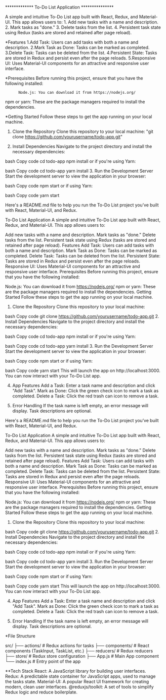 ************* To-Do List Application ***************

A simple and intuitive To-Do List app built with React, Redux, and Material-UI. This app allows users to:
                   1. Add new tasks with a name and description.
                   2. Mark tasks as "done."
                   3. Delete tasks from the list.
                   4. Persistent task state using Redux (tasks are stored and retained after page reload).     
                   
*Features
      1.Add Task: Users can add tasks with both a name and description.
      2.Mark Task as Done: Tasks can be marked as completed.
      3.Delete Task: Tasks can be deleted from the list.
      4.Persistent State: Tasks are stored in Redux and persist even after the page reloads.
      5.Responsive UI: Uses Material-UI components for an attractive and responsive user interface.


*Prerequisites
       Before running this project, ensure that you have the following installed:

          Node.js: You can download it from https://nodejs.org/
 npm or yarn: These are the package managers required to install the dependencies.

*Getting Started
Follow these steps to get the app running on your local machine.

1. Clone the Repository
Clone this repository to your local machine:
      "git clone https://github.com/yourusername/todo-app.git"

2. Install Dependencies
Navigate to the project directory and install the necessary dependencies:

bash
Copy code
cd todo-app
npm install
or if you're using Yarn:

bash
Copy code
cd todo-app
yarn install
3. Run the Development Server
Start the development server to view the application in your browser:

bash
Copy code
npm start
or if using Yarn:

bash
Copy code
yarn start



Here's a README.md file to help you run the To-Do List project you’ve built with React, Material-UI, and Redux.

To-Do List Application
A simple and intuitive To-Do List app built with React, Redux, and Material-UI. This app allows users to:

Add new tasks with a name and description.
Mark tasks as "done."
Delete tasks from the list.
Persistent task state using Redux (tasks are stored and retained after page reload).
Features
Add Task: Users can add tasks with both a name and description.
Mark Task as Done: Tasks can be marked as completed.
Delete Task: Tasks can be deleted from the list.
Persistent State: Tasks are stored in Redux and persist even after the page reloads.
Responsive UI: Uses Material-UI components for an attractive and responsive user interface.
Prerequisites
Before running this project, ensure that you have the following installed:

Node.js: You can download it from https://nodejs.org/
npm or yarn: These are the package managers required to install the dependencies.
Getting Started
Follow these steps to get the app running on your local machine.

1. Clone the Repository
Clone this repository to your local machine:

bash
Copy code
git clone https://github.com/yourusername/todo-app.git
2. Install Dependencies
Navigate to the project directory and install the necessary dependencies:

bash
Copy code
cd todo-app
npm install
or if you're using Yarn:

bash
Copy code
cd todo-app
yarn install
3. Run the Development Server
Start the development server to view the application in your browser:

bash
Copy code
npm start
or if using Yarn:

bash
Copy code
yarn start
This will launch the app on http://localhost:3000. You can now interact with your To-Do List app.

4. App Features
   Add a Task: Enter a task name and description and click "Add Task".
   Mark as Done: Click the green check icon to mark a task as completed.
   Delete a Task: Click the red trash can icon to remove a task.


5. Error Handling
   If the task name is left empty, an error message will display.
   Task descriptions are optional.



Here's a README.md file to help you run the To-Do List project you’ve built with React, Material-UI, and Redux.

To-Do List Application
A simple and intuitive To-Do List app built with React, Redux, and Material-UI. This app allows users to:

Add new tasks with a name and description.
Mark tasks as "done."
Delete tasks from the list.
Persistent task state using Redux (tasks are stored and retained after page reload).
Features
Add Task: Users can add tasks with both a name and description.
Mark Task as Done: Tasks can be marked as completed.
Delete Task: Tasks can be deleted from the list.
Persistent State: Tasks are stored in Redux and persist even after the page reloads.
Responsive UI: Uses Material-UI components for an attractive and responsive user interface.
Prerequisites
Before running this project, ensure that you have the following installed:

Node.js: You can download it from https://nodejs.org/
npm or yarn: These are the package managers required to install the dependencies.
Getting Started
Follow these steps to get the app running on your local machine.

1. Clone the Repository
Clone this repository to your local machine:

bash
Copy code
git clone https://github.com/yourusername/todo-app.git
2. Install Dependencies
Navigate to the project directory and install the necessary dependencies:

bash
Copy code
cd todo-app
npm install
or if you're using Yarn:

bash
Copy code
cd todo-app
yarn install
3. Run the Development Server
Start the development server to view the application in your browser:

bash
Copy code
npm start
or if using Yarn:

bash
Copy code
yarn start
This will launch the app on http://localhost:3000. You can now interact with your To-Do List app.

4. App Features
Add a Task: Enter a task name and description and click "Add Task".
Mark as Done: Click the green check icon to mark a task as completed.
Delete a Task: Click the red trash can icon to remove a task.


5. Error Handling
If the task name is left empty, an error message will display.
Task descriptions are optional.



*File Structure

src/
├── actions/              # Redux actions for tasks
├── components/           # React components (TaskInput, TaskList, etc.)
├── reducers/             # Redux reducers
├── store/                # Redux store configuration
├── App.js                # Main App component
└── index.js              # Entry point of the app


**Tech Stack
React: A JavaScript library for building user interfaces.
Redux: A predictable state container for JavaScript apps, used to manage the tasks state.
Material-UI: A popular React UI framework for creating modern, clean user interfaces.
@reduxjs/toolkit: A set of tools to simplify Redux logic and reduce boilerplate.

